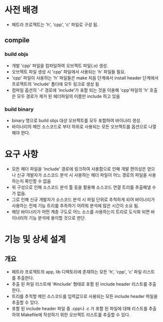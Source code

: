 # 사전 배경
- 페트라 프로젝트는 'h', 'cpp', 'c' 파일로 구성 됨. 

## compile
### build objs
- 개발 'cpp' 파일을 컴파일하여 오브젝트 파일(.o) 생성.
- 오브젝트 파일 생성 시 'cpp' 파일에서 사용되는 'h' 파일들 필요. 
- 'cpp' 파일이 사용하는 'h' 파일들은 make 처음 단계에서 install header 단계에서 프로젝트의 'include' 폴더에 모두 링크로 생성 됨
- 컴파일 옵션의 '-I' 경로에 'include'가 포함 되는 것을 이용해 'cpp'파일의 'h' 호출은 모두 경로가 제거 된 헤더파일의 이름만 include 하고 있음

### build binary
- binary 명으로 build objs 대상 오브젝트를 모두 포함하여 바이너리 생성.
- 바이너리의 메인 소스코드로 부터 하위로 사용되는 모든 오브젝트를 옵션으로 나열해야 한다.

# 요구 사항
- 모든 헤더 파일을 'include' 경로에 링크하여 사용함으로 인해 개발 편의성은 얻으나 신규 개발자가 소스코드 분석 시 사용하는 헤더 파일이 어느 경로의 파일을 사용하는지 확인할 수 없음
- 위 구성으로 인해 소스코드 분석 툴 등을 활용해 소스코드 연결 트리를 추출해낼 수가 없음. 
- 그로 인해 신규 개발자가 소스코드 분석 시 파일 단위로 추척하게 되어 바이너리가 사용하는 전체 기능 트리를 추측하기 어려워 분석에 많은 시간이 소요 됨. 
- 해당 바이너리가 어떤 계층 구도로 어느 소스를 사용하는지 트리로 도식화 되면 바이너리의 기능 분석에 용이할 것으로 판단.

# 기능 및 상세 설계
## 개요
- 페트라 프로젝트의 app, lib 디렉토리에 존재하는 모든 'h', 'cpp', 'c' 파일 리스트를 추출한다. 
- 추출 된 파일 리스트에 '#include' 형태로 포함 된 include header 리스트를 추출한다. 
- 트리를 추적할 메인 소스코드를 입력값으로 사용되는 모든 include header 파일을 추출할 수 있다.
- 포함 된 include header 파일 중 .cpp나 .c 가 포함 된 파일에 대해 리스트를 추출하여 Makefile에 작성하기 위한 오브젝트 리스트를 추출할 수 있다. 